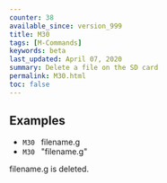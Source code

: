 ```yaml
---
counter: 38
available_since: version_999
title: M30
tags: [M-Commands] 
keywords: beta 
last_updated: April 07, 2020 
summary: Delete a file on the SD card 
permalink: M30.html
toc: false 
---
```



## Examples

* ` M30  ` filename.g
* ` M30  ` "filename.g"

filename.g is deleted.

